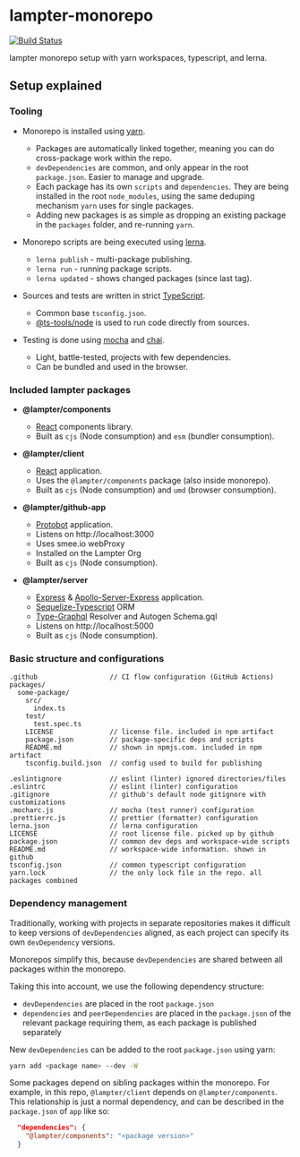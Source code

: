 # lampter-monorepo
[![Build Status](https://github.com/wixplosives/lampter-monorepo/workflows/CI/badge.svg)](https://github.com/wixplosives/lampter-monorepo/actions)

lampter monorepo setup with yarn workspaces, typescript, and lerna.

## Setup explained

### Tooling

-   Monorepo is installed using [yarn](https://github.com/yarnpkg/yarn).

    -   Packages are automatically linked together, meaning you can do cross-package work within the repo.
    -   `devDependencies` are common, and only appear in the root `package.json`. Easier to manage and upgrade.
    -   Each package has its own `scripts` and `dependencies`. They are being installed in the root `node_modules`, using the same deduping mechanism `yarn` uses for single packages.
    -   Adding new packages is as simple as dropping an existing package in the `packages` folder, and re-running `yarn`.

-   Monorepo scripts are being executed using [lerna](https://github.com/lerna/lerna).

    -   `lerna publish` - multi-package publishing.
    -   `lerna run` - running package scripts.
    -   `lerna updated` - shows changed packages (since last tag).

-   Sources and tests are written in strict [TypeScript](https://github.com/Microsoft/TypeScript).

    -   Common base `tsconfig.json`.
    -   [@ts-tools/node](https://github.com/AviVahl/ts-tools) is used to run code directly from sources.

-   Testing is done using [mocha](https://github.com/mochajs/mocha) and [chai](https://github.com/chaijs/chai).
    -   Light, battle-tested, projects with few dependencies.
    -   Can be bundled and used in the browser.

### Included lampter packages

-   **@lampter/components**

    -   [React](https://github.com/facebook/react) components library.
    -   Built as `cjs` (Node consumption) and `esm` (bundler consumption).

-   **@lampter/client**

    -   [React](https://github.com/facebook/react) application.
    -   Uses the `@lampter/components` package (also inside monorepo).
    -   Built as `cjs` (Node consumption) and `umd` (browser consumption).
  
-   **@lampter/github-app**
    -   [Protobot](https://probot.github.io/docs/) application.
    -   Listens on http://localhost:3000
    -   Uses smee.io webProxy 
    -   Installed on the Lampter Org
    -   Built as `cjs` (Node consumption).

-   **@lampter/server**
    -   [Express](https://github.com/expressjs/express) & [Apollo-Server-Express](https://github.com/apollographql/apollo-server/tree/master/packages/apollo-server-express) application.
    -   [Sequelize-Typescript](https://github.com/RobinBuschmann/sequelize-typescript) ORM
    -   [Type-Graphql](https://github.com/MichalLytek/type-graphql) Resolver and Autogen Schema.gql
    -   Listens on http://localhost:5000
    -   Built as `cjs` (Node consumption).

### Basic structure and configurations

```
.github                  // CI flow configuration (GitHub Actions)
packages/
  some-package/
    src/
      index.ts
    test/
      test.spec.ts
    LICENSE              // license file. included in npm artifact
    package.json         // package-specific deps and scripts
    README.md            // shown in npmjs.com. included in npm artifact
    tsconfig.build.json  // config used to build for publishing

.eslintignore            // eslint (linter) ignored directories/files
.eslintrc                // eslint (linter) configuration
.gitignore               // github's default node gitignore with customizations
.mocharc.js              // mocha (test runner) configuration
.prettierrc.js           // prettier (formatter) configuration
lerna.json               // lerna configuration
LICENSE                  // root license file. picked up by github
package.json             // common dev deps and workspace-wide scripts
README.md                // workspace-wide information. shown in github
tsconfig.json            // common typescript configuration
yarn.lock                // the only lock file in the repo. all packages combined
```

### Dependency management

Traditionally, working with projects in separate repositories makes it difficult to keep versions of `devDependencies` aligned, as each project can specify its own `devDependency` versions.

Monorepos simplify this, because `devDependencies` are shared between all packages within the monorepo.

Taking this into account, we use the following dependency structure:

-   `devDependencies` are placed in the root `package.json`
-   `dependencies` and `peerDependencies` are placed in the `package.json` of the relevant package requiring them, as each package is published separately

New `devDependencies` can be added to the root `package.json` using yarn:

```sh
yarn add <package name> --dev -W
```

Some packages depend on sibling packages within the monorepo. For example, in this repo, `@lampter/client` depends on `@lampter/components`. This relationship is just a normal dependency, and can be described in the `package.json` of `app` like so:

```json
  "dependencies": {
    "@lampter/components": "<package version>"
  }
```

